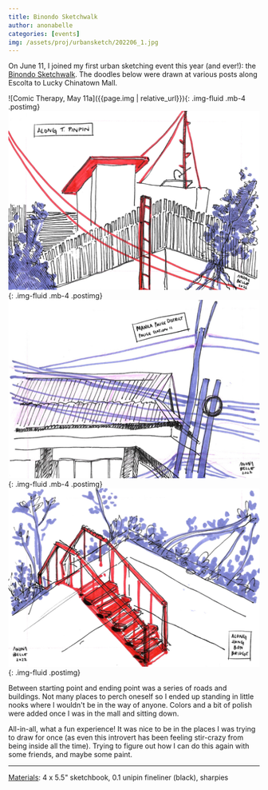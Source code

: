 ```yaml
---
title: Binondo Sketchwalk
author: anonabelle
categories: [events]
img: /assets/proj/urbansketch/202206_1.jpg
---
```


<div class="blogtext mb-3" markdown='1'>
<p>On June 11, I joined my first urban sketching event this year (and ever!): the <a href="https://www.instagram.com/p/Cem3Ie4s8r5/">Binondo Sketchwalk</a>. The doodles below were drawn at various posts along Escolta to Lucky Chinatown Mall.</p>
</div>

![Comic Therapy, May 11a]({{page.img | relative_url}}){: .img-fluid .mb-4 .postimg}
![Comic Therapy, May 11b](/assets/proj/urbansketch/202206_2.jpg){: .img-fluid .mb-4 .postimg}
![Comic Therapy, May 11c](/assets/proj/urbansketch/202206_3.jpg){: .img-fluid .mb-4 .postimg}
![Comic Therapy, May 11d](/assets/proj/urbansketch/202206_4.jpg){: .img-fluid .postimg}

<div class="blogtext" markdown='1'>
<p>Between starting point and ending point was a series of roads and buildings. Not many places to perch oneself so I ended up standing in little nooks where I wouldn't be in the way of anyone. Colors and a bit of polish were added once I was in the mall and sitting down.</p>
<p>All-in-all, what a fun experience! It was nice to be in the places I was trying to draw for once (as even this introvert has been feeling stir-crazy from being inside all the time). Trying to figure out how I can do this again with some friends, and maybe some paint.</p>
<hr>
<p><u>Materials</u>: 4 x 5.5" sketchbook, 0.1 unipin fineliner (black), sharpies</p>
</div>
